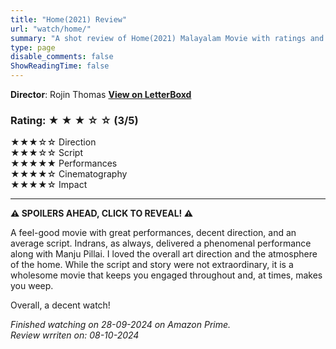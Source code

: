 ```yaml
---
title: "Home(2021) Review"
url: "watch/home/"
summary: "A shot review of Home(2021) Malayalam Movie with ratings and a quick take."
type: page
disable_comments: false
ShowReadingTime: false
---
```


**Director**: Rojin Thomas
[**View on LetterBoxd**](https://letterboxd.com/film/home-2021-3/)  


### Rating: ★ ★ ★ ☆ ☆ (3/5)

★★★☆☆ Direction  
★★★☆☆ Script  
★★★★★ Performances  
★★★★☆ Cinematography  
★★★★☆ Impact  

---

**⚠️ SPOILERS AHEAD, CLICK TO REVEAL! ⚠️**


A feel-good movie with great performances, decent direction, and an average script. Indrans, as always, delivered a phenomenal performance along with Manju Pillai. I loved the overall art direction and the atmosphere of the home. While the script and story were not extraordinary, it is a wholesome movie that keeps you engaged throughout and, at times, makes you weep.

Overall, a decent watch!

*Finished watching on 28-09-2024 on Amazon Prime.*  
*Review wrriten on: 08-10-2024*